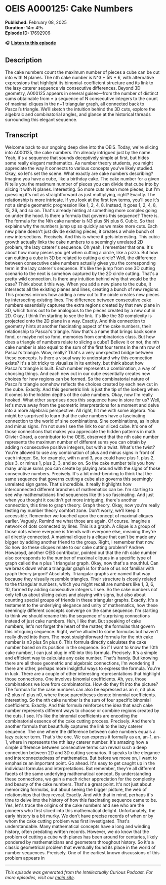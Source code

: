 # OEIS A000125: Cake Numbers

**Published:** February 08, 2025  
**Duration:** 14m 49s  
**Episode ID:** 17692906

🎧 **[Listen to this episode](https://intellectuallycurious.buzzsprout.com/2529712/episodes/17692906-oeis-a000125-cake-numbers)**

## Description

The cake numbers count the maximum number of pieces a cube can be cut into with N planes. The nth cake number is N^3 + 5N + 6, with alternative expressions that highlight its binomial-coefficient structure and its link to the lazy caterer sequence via consecutive differences. Beyond 3D geometry, A000125 appears in several guises—from the number of distinct sums obtainable from ± a sequence of N consecutive integers to the count of maximal cliques in the n+1 triangular graph, all connected back to Pascal’s triangle. We’ll sketch the intuition behind the 3D cuts, explore the algebraic and combinatorial angles, and glance at the historical threads surrounding this elegant sequence.

## Transcript

Welcome back to our ongoing deep dive into the OEIS. Today, we're slicing into A000125, the cake numbers. I'm already intrigued just by the name. Yeah, it's a sequence that sounds deceptively simple at first, but hides some really elegant mathematics. As number theory students, you might appreciate the way it connects to various concepts you've likely studied. Okay, so let's set the scene. What exactly are cake numbers describing? Imagine you have a cube, like a birthday cake. The cake number for a given N tells you the maximum number of pieces you can divide that cube into by slicing it with N planes. Interesting. So more cuts mean more pieces, but I'm guessing it's not as straightforward as just multiplying, right? Exactly. The relationship is more intricate. If you look at the first few terms, you'll see it's not a simple geometric progression like 1, 2, 4, 8. Instead, it goes 1, 2, 4, 8, 15, 26, and so on. That's already hinting at something more complex going on under the hood. Is there a formula that governs this sequence? There is. The formula for the Nth cake number is N3 plus 5N plus 6. Cubic. So that explains why the numbers jump up so quickly as we make more cuts. Each new plane doesn't just divide existing pieces, it creates a whole bunch of new intersections. Precisely. And this is where it gets interesting. This cubic growth actually links the cake numbers to a seemingly unrelated 2D problem, the lazy caterer's sequence. Oh yeah, I remember that one. It's about how many pieces you get when cutting a circle, like a pizza. But how can cutting a cube in 3D be related to cutting a circle? Well, the difference between consecutive cake numbers actually gives you the corresponding term in the lazy caterer's sequence. It's like the jump from one 3D cutting scenario to the next is somehow captured by the 2D circle cutting. That's a pretty wild connection. Is there any intuition behind why that would be the case? Think about it this way. When you add a new plane to the cube, it intersects all the existing planes and lines, creating a bunch of new regions. This process mirrors how adding a new cut to the circle creates new pieces by intersecting existing lines. The difference between consecutive cake numbers essentially captures the extra regions created by that new plane in 3D, which turns out to be analogous to the pieces created by a new cut in 2D. Okay, I think I'm starting to see the link. It's like the 3D complexity is projected onto the 2D plane in a way. Exactly. And this connection to geometry hints at another fascinating aspect of the cake numbers, their relationship to Pascal's triangle. Now that's a name that brings back some fond, or maybe not so fond, memories from combinatorics class. But how does a triangle of numbers relate to slicing a cube? Believe it or not, the nth cake number is also equal to the sum of the first four terms in the nth row of Pascal's triangle. Wow, really? That's a very unexpected bridge between these concepts. Is there a visual way to understand why this connection exists? It's a bit tricky to visualize in its entirety, but think about how Pascal's triangle is built. Each number represents a combination, a way of choosing things. And each new cut in our cube essentially creates new choices for how regions can be formed. So the combinatorial nature of Pascal's triangle somehow reflects the choices created by each new cut in the cube. Exactly. And this geometric link is just the tip of the iceberg when it comes to the hidden depths of the cake numbers. Okay, now I'm really hooked. What other surprises does this sequence have in store for us? Well, let's move away from the geometric interpretations for a moment and delve into a more algebraic perspective. All right, hit me with some algebra. You might be surprised to learn that the cake numbers have a fascinating connection to the world of sine combinations. Sine combinations, as in plus and minus signs. I'm not sure I see the link to our sliced cube. It's one of those connections that makes you appreciate the hidden patterns in math. Olivier Girard, a contributor to the OEIS, observed that the nth cake number represents the maximum number of different sums you can obtain by adding n consecutive positive integers, but with a twist. What's the twist? You're allowed to use any combination of plus and minus signs in front of each integer. So, for example, with n and 3, you could have plus 1, plus 2, plus 3, or minus 1, plus 2, 3, and so on. So the cake number tells you how many unique sums you can create by playing around with the signs of those consecutive numbers. Precisely. It's a bit mind-bending to think that the same sequence that governs cutting a cube also governs this seemingly unrelated sign game. That's incredible. It really highlights how interconnected different branches of mathematics can be. I'm starting to see why mathematicians find sequences like this so fascinating. And just when you thought it couldn't get more intriguing, there's another connection, this time to graph theory. Graph theory. Okay, now you're really testing my number theory comfort zone. Don't worry, we'll keep it accessible. Remember we touched upon the concept of maximal cliques earlier. Vaguely. Remind me what those are again. Of course. Imagine a network of dots connected by lines. This is a graph. A clique is a group of those dots where everyone is friends with everyone else, meaning they're all directly connected. A maximal clique is a clique that can't be made any bigger by adding another friend to the group. Right, I remember that now. So how do these cliques relate to our cake cutting problem? Andrew Howaroyd, another OEIS contributor, pointed out that the nth cake number also corresponds to the number of maximal cliques in a specific type of graph called the n plus 1 triangular graph. Okay, now that's a mouthful. Can we break down what a triangular graph is for those of us not familiar with graph theory jargon? Absolutely. Triangular graphs are named that way because they visually resemble triangles. Their structure is closely related to the triangular numbers, which you might recall are numbers like 1, 3, 6, 10, formed by adding consecutive integers. I see. So the cake numbers not only tell us about slicing cakes and playing with signs, but also about counting special groups of friends in these triangular graphs. Exactly. It's a testament to the underlying elegance and unity of mathematics, how these seemingly different concepts converge on the same sequence. I'm starting to think we should rename this the sequence of surprising connections instead of just cake numbers. Huh, I like that. But speaking of cake numbers, let's not forget the heart of the matter, the formulas that govern this intriguing sequence. Right, we've alluded to some formulas but haven't really dived into them. The most straightforward formula for the nth cake number is n3 plus 5n plus 6. This formula directly calculates the cake number based on its position in the sequence. So if I want to know the 10th cake number, I can just plug in n10 into this formula. Precisely. It's a simple and efficient way to calculate any cake number. That's handy. But knowing there are all these geometric and algebraic connections, I'm wondering if there are other, perhaps more insightful ways to express the formula. You're in luck. There are a couple of other interesting representations that highlight those connections. One involves binomial coefficients. Ah, yes, those combinations we love from combinatorics. How do they fit into the picture? The formula for the cake numbers can also be expressed as an n, n3 plus n2 plus n1 plus n0, where those parentheses denote binomial coefficients. Interesting. So the nth cake number is the sum of four specific binomial coefficients. Exactly. And this formula reinforces the idea that each cake number represents different ways to choose or combine regions created by the cuts. I see. It's like the binomial coefficients are encoding the combinatorial essence of the cake cutting process. Precisely. And there's another formula that beautifully captures the link to the lazy caterer sequence. The one where the difference between cake numbers equals a lazy caterer term. That's the one. We can express it formally as an, an-1, an-1, where ln represents the nth lazy caterer number. It's amazing how a simple difference between consecutive terms can reveal such a deep connection between 2D and 3D cutting scenarios. It speaks to the elegance and interconnectedness of mathematics. But before we move on, I want to emphasize an important point. Go ahead. It's easy to get caught up in the individual formulas and interpretations. But remember, they're all different facets of the same underlying mathematical concept. By understanding these connections, we gain a much richer appreciation for the complexity and beauty of the cake numbers. That's a great point. It's not just about memorizing formulas, but about seeing the bigger picture, the web of relationships that they reveal. Exactly. And with that in mind, perhaps it's time to delve into the history of how this fascinating sequence came to be. Yes, let's trace the origins of the cake numbers and see who are the pioneers who first sliced into this mathematical delight. Unfortunately, the early history is a bit murky. We don't have precise records of when or by whom the cake cutting problem was first investigated. That's understandable. Many mathematical concepts have a long and winding history, often predating written records. However, we do know that the problem of cutting a cube with planes has been around for centuries, likely pondered by mathematicians and geometers throughout history. So it's a classic geometrical problem that eventually found its place in the world of number sequences. Precisely. One of the earliest known discussions of this problem appears in

---
*This episode was generated from the Intellectually Curious Podcast. For more episodes, visit our [main site](https://intellectuallycurious.buzzsprout.com).*
